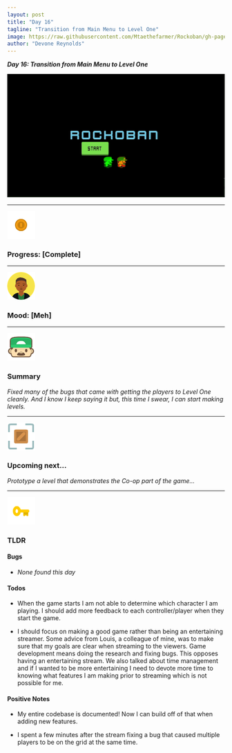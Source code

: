 ```yaml
---
layout: post
title: "Day 16"
tagline: "Transition from Main Menu to Level One"
image: https://raw.githubusercontent.com/Mtaethefarmer/Rockoban/gh-pages/assets/gifs/Day16.gif
author: "Devone Reynolds"
---
```


***Day 16: Transition from Main Menu to Level One***

![](https://raw.githubusercontent.com/Mtaethefarmer/Rockoban/gh-pages/assets/gifs/Day16.gif)

---
![](https://raw.githubusercontent.com/Mtaethefarmer/Rockoban/gh-pages/assets/icons/coin.png "coin") 
### **Progress: [Complete]**

---
![](https://raw.githubusercontent.com/Mtaethefarmer/Rockoban/gh-pages/assets/icons/mood/meh.png "meh face") 
### **Mood: [Meh]**

---
![](https://raw.githubusercontent.com/Mtaethefarmer/Rockoban/gh-pages/assets/icons/face.png "face") 
### **Summary**
*Fixed many of the bugs that came with getting the players to Level One cleanly. And I know I keep saying it but, this time I swear, I can start making levels.*

---
![](https://raw.githubusercontent.com/Mtaethefarmer/Rockoban/gh-pages/assets/icons/next_goal.png "crate") 
### **Upcoming next...**
*Prototype a level that demonstrates the Co-op part of the game...*

---
![](https://raw.githubusercontent.com/Mtaethefarmer/Rockoban/gh-pages/assets/icons/key.png "key") 
### **TLDR**

#### **Bugs**

* *None found this day*

#### **Todos**

* When the game starts I am not able to determine which character I am playing. I should add more feedback to each controller/player when they start the game.

* I should focus on making a good game rather than being an entertaining streamer. Some advice from Louis, a colleague of mine, was to make sure that my goals are clear when streaming to the viewers. Game development means doing the research and fixing bugs. This opposes having an entertaining stream. We also talked about time management and if I wanted to be more entertaining I need to devote more time to knowing what features I am making prior to streaming which is not possible for me.
    

#### **Positive Notes**

* My entire codebase is documented! Now I can build off of that when adding new features.

* I spent a few minutes after the stream fixing a bug that caused multiple players to be on the grid at the same time.